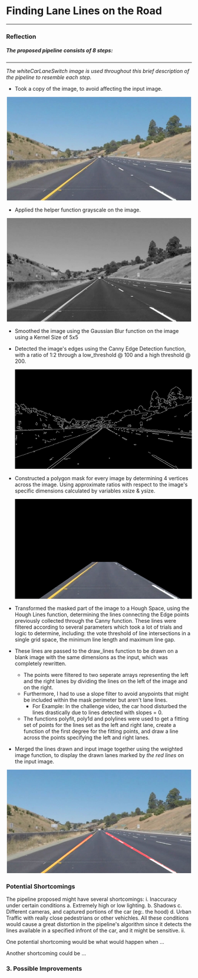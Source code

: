 # **Finding Lane Lines on the Road** 
---

### Reflection

##### The proposed pipeline consists of 8 steps:
---
*The whiteCarLaneSwitch image is used throughout this brief description of the pipeline to resemble each step.*

  - Took a copy of the image, to avoid affecting the input image.
  
  <p align="center"><img src="./my_examples/whiteCarLaneSwitch.jpg" width="500"></p>
  
  - Applied the helper function grayscale on the image.
  
  <p align="center"><img src="./my_examples/grayscale.jpg" width="500"></p>
  
  - Smoothed the image using the Gaussian Blur function on the image using a Kernel Size of 5x5 
  - Detected the image's edges using the Canny Edge Detection function, with a ratio of 1:2 through a low_threshold @ 100 and a
      high threshold @ 200.
      
      <p align="center"><img src="./my_examples/edges.jpg" width="500"></p>
      
  - Constructed a polygon mask for every image by determining 4 vertices across the image. Using approximate ratios with respect to
      the image's specific dimensions calculated by variables xsize & ysize.
      
      <p align="center"><img src="./my_examples/mask.jpg" width="500"></p>
      
  - Transformed the masked part of the image to a Hough Space, using the Hough Lines function, determining the lines connecting the            Edge points previously collected through the Canny function. These lines were filtered according to several parameters which              took a lot of trials and logic to determine, including: the vote threshold of line intersections in a single grid space, the              minimum line length and maximum line gap.
  
  - These lines are passed to the draw_lines function to be drawn on a blank image with the same dimensions as the input, which was completely rewritten.
      * The points were filtered to two seperate arrays representing the left and the right lanes by dividing the lines on the left               of the image and on the right.
      * Furthermore, I had to use a slope filter to avoid anypoints that might be included within the mask perimeter but aren't lane               lines.
          - For Example: In the challenge video, the car hood disturbed the lines drastically due to lines detected with slopes = 0.
      * The functions polyfit, poly1d and polylines were used to get a fitting set of points for the lines set as the left and right lane, create a function of the first degree for the fitting points, and draw a line across the points specifying the left and right lanes. 
  
  - Merged the lines drawn and input image together using the weighted image function, to display the drawn lanes marked by *the red lines* on the input image.
  
  <p align="center"><img src="./my_examples/lanes.jpg" width="500"></p>
  
### Potential Shortcomings

The pipeline proposed might have several shortcomings:
	i. Inaccuracy under certain conditions
		a. Extremely high or low lighting.
		b. Shadows
		c. Different cameras, and captured portions of the car (eg:. the hood)
		d. Urban Traffic with really close pedestrians or other vehichles.
		All these conditions would cause a great distortion in the pipeline's algorithm since it detects the lines available in a specified infront of the car, and it might be sensitive.
	ii. 

One potential shortcoming would be what would happen when ... 

Another shortcoming could be ...


### 3. Possible Improvements

